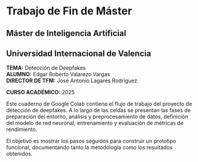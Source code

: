 # **Trabajo de Fin de Máster**
## **Máster de Inteligencia Artificial**
## **Universidad Internacional de Valencia**

**TEMA:** Detección de Deepfakes\
**ALUMNO:** Edgar Roberto Valarezo Vargas\
**DIRECTOR DE TFM:** José Antonio Lagares Rodríguez

**CURSO ACADÉMICO:** 2025


Este cuaderno de Google Colab contiene el flujo de trabajo del proyecto de detección de deepfakes. A lo largo de las celdas se presentan las fases de preparación del entorno, análisis y preprocesamiento de datos, definición del modelo de red neuronal, entrenamiento y evaluación de métricas de rendimiento.

El objetivo es mostrar los pasos seguidos para construir un prototipo funcional, documentando tanto la metodología como los resultados obtenidos.
